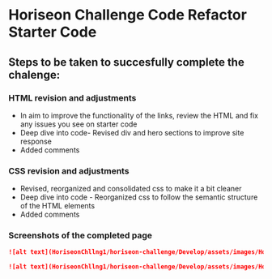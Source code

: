 # Horiseon Challenge Code Refactor Starter Code

## Steps to be taken to succesfully complete the chalenge:
### HTML revision and adjustments
* In aim to improve the functionality of the links, review the HTML and fix any issues you see on starter code
* Deep dive into code- Revised div and hero sections to improve site response
* Added comments


### CSS revision and adjustments
* Revised, reorganized and consolidated css to make it a bit cleaner 
* Deep dive into code - Reorganized css to follow the semantic structure of the HTML elements
* Added comments


### Screenshots of the completed page

```md
![alt text](HoriseonChllng1/horiseon-challenge/Develop/assets/images/Hori-seo-n.png)
```
```md
![alt text](HoriseonChllng1/horiseon-challenge/Develop/assets/images/Hori-seo-n-1.png)
```
